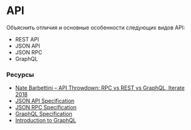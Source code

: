 # API

Объяснить отличия и основные особенности следующих видов API:
  * REST API
  * JSON API
  * JSON RPC
  * GraphQL

### Ресурсы
* [Nate Barbettini – API Throwdown: RPC vs REST vs GraphQL, Iterate 2018](https://www.youtube.com/watch?v=IvsANO0qZEg)
* [JSON API Specification](http://jsonapi.org/format/)
* [JSON RPC Specification](https://www.jsonrpc.org/specification)
* [GraphQL Specification](https://facebook.github.io/graphql/)
* [Introduction to GraphQL](https://graphql.org/learn/)

